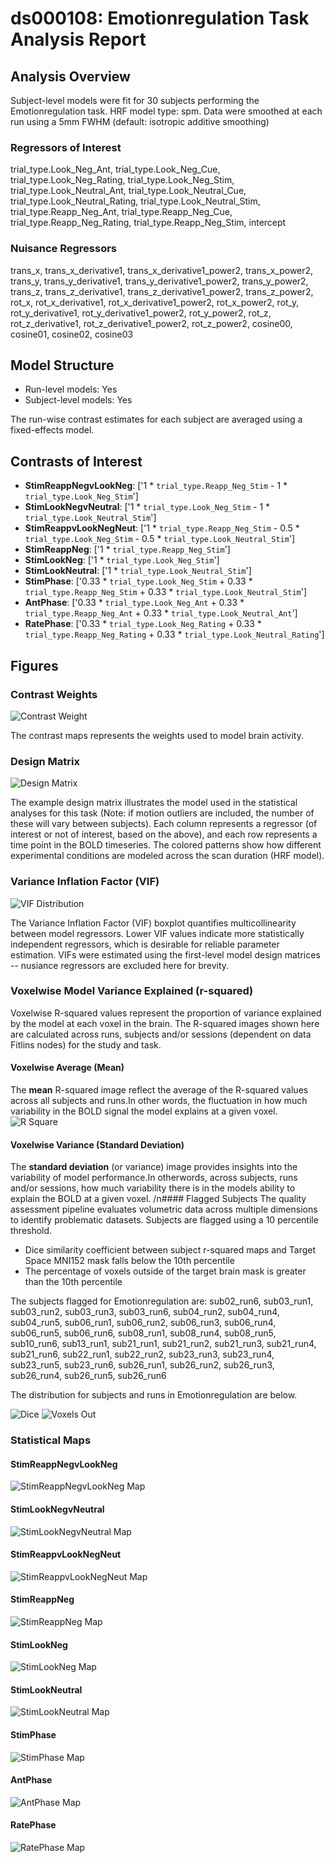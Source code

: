 # ds000108: Emotionregulation Task Analysis Report
## Analysis Overview
Subject-level models were fit for 30 subjects performing the Emotionregulation task.
HRF model type: spm. Data were smoothed at each run using a 5mm FWHM (default: isotropic additive smoothing)
### Regressors of Interest
trial_type.Look_Neg_Ant, trial_type.Look_Neg_Cue, trial_type.Look_Neg_Rating, trial_type.Look_Neg_Stim, trial_type.Look_Neutral_Ant, trial_type.Look_Neutral_Cue, trial_type.Look_Neutral_Rating, trial_type.Look_Neutral_Stim, trial_type.Reapp_Neg_Ant, trial_type.Reapp_Neg_Cue, trial_type.Reapp_Neg_Rating, trial_type.Reapp_Neg_Stim, intercept
### Nuisance Regressors
trans_x, trans_x_derivative1, trans_x_derivative1_power2, trans_x_power2, trans_y, trans_y_derivative1, trans_y_derivative1_power2, trans_y_power2, trans_z, trans_z_derivative1, trans_z_derivative1_power2, trans_z_power2, rot_x, rot_x_derivative1, rot_x_derivative1_power2, rot_x_power2, rot_y, rot_y_derivative1, rot_y_derivative1_power2, rot_y_power2, rot_z, rot_z_derivative1, rot_z_derivative1_power2, rot_z_power2, cosine00, cosine01, cosine02, cosine03
## Model Structure
- Run-level models: Yes
- Subject-level models: Yes

The run-wise contrast estimates for each subject are averaged using a fixed-effects model.
## Contrasts of Interest
- **StimReappNegvLookNeg**: ['1 * `trial_type.Reapp_Neg_Stim` - 1 * `trial_type.Look_Neg_Stim`']
- **StimLookNegvNeutral**: ['1 * `trial_type.Look_Neg_Stim` - 1 * `trial_type.Look_Neutral_Stim`']
- **StimReappvLookNegNeut**: ['1 * `trial_type.Reapp_Neg_Stim` - 0.5 * `trial_type.Look_Neg_Stim` - 0.5 * `trial_type.Look_Neutral_Stim`']
- **StimReappNeg**: ['1 * `trial_type.Reapp_Neg_Stim`']
- **StimLookNeg**: ['1 * `trial_type.Look_Neg_Stim`']
- **StimLookNeutral**: ['1 * `trial_type.Look_Neutral_Stim`']
- **StimPhase**: ['0.33 * `trial_type.Look_Neg_Stim` + 0.33 * `trial_type.Reapp_Neg_Stim` + 0.33 * `trial_type.Look_Neutral_Stim`']
- **AntPhase**: ['0.33 * `trial_type.Look_Neg_Ant` + 0.33 * `trial_type.Reapp_Neg_Ant` + 0.33 * `trial_type.Look_Neutral_Ant`']
- **RatePhase**: ['0.33 * `trial_type.Look_Neg_Rating` + 0.33 * `trial_type.Reapp_Neg_Rating` + 0.33 * `trial_type.Look_Neutral_Rating`']

## Figures

### Contrast Weights
![Contrast Weight](./imgs/ds000108_task-Emotionregulation_contrast-matrix.svg)

The contrast maps represents the weights used to model brain activity.

### Design Matrix
![Design Matrix](./imgs/ds000108_task-Emotionregulation_design-matrix.svg)

The example design matrix illustrates the model used in the statistical analyses for this task (Note: if motion outliers are included, the number of these will vary between subjects). Each column represents a regressor (of interest or not of interest, based on the above), and each row represents a time point in the BOLD timeseries. The colored patterns show how different experimental conditions are modeled across the scan duration (HRF model).

### Variance Inflation Factor (VIF)
![VIF Distribution](./imgs/ds000108_task-Emotionregulation_vif-boxplot.png)

The Variance Inflation Factor (VIF) boxplot quantifies multicollinearity between model regressors. Lower VIF values indicate more statistically independent regressors, which is desirable for reliable parameter estimation. VIFs were estimated using the first-level model design matrices -- nusiance regressors are excluded here for brevity.

### Voxelwise Model Variance Explained (r-squared)
Voxelwise R-squared values represent the proportion of variance explained by the model at each voxel in the brain. The R-squared images shown here are calculated across runs, subjects and/or sessions (dependent on data Fitlins nodes) for the study and task.

#### Voxelwise Average (Mean)
The **mean** R-squared image reflect the average of the R-squared values across all subjects and runs.In other words, the fluctuation in how much variability in the BOLD signal the model explains at a given voxel.
![R Square](./imgs/ds000108_task-Emotionregulation_rsquare-mean.png)

#### Voxelwise Variance (Standard Deviation)
The **standard deviation** (or variance) image provides insights into the variability of model performance.In otherwords, across subjects, runs and/or sessions, how much variability there is in the models ability to explain the BOLD at a given voxel.
/n#### Flagged Subjects
The quality assessment pipeline evaluates volumetric data across multiple dimensions to identify problematic datasets. Subjects are flagged using a 10 percentile threshold.

  - Dice similarity coefficient between subject r-squared maps and Target Space MNI152 mask falls below the 10th percentile 
  - The percentage of voxels outside of the target brain mask is greater than the 10th percentile

The subjects flagged for Emotionregulation are:
sub02_run6, sub03_run1, sub03_run2, sub03_run3, sub03_run6, sub04_run2, sub04_run4, sub04_run5, sub06_run1, sub06_run2, sub06_run3, sub06_run4, sub06_run5, sub06_run6, sub08_run1, sub08_run4, sub08_run5, sub10_run6, sub13_run1, sub21_run1, sub21_run2, sub21_run3, sub21_run4, sub21_run6, sub22_run1, sub22_run2, sub23_run3, sub23_run4, sub23_run5, sub23_run6, sub26_run1, sub26_run2, sub26_run3, sub26_run4, sub26_run5, sub26_run6

The distribution for subjects and runs in Emotionregulation are below. 

![Dice](./imgs/ds000108_task-Emotionregulation_hist-dicesimilarity.png)
![Voxels Out](./imgs/ds000108_task-Emotionregulation_hist-voxoutmask.png)

### Statistical Maps

#### StimReappNegvLookNeg
![StimReappNegvLookNeg Map](./imgs/ds000108_task-Emotionregulation_contrast-StimReappNegvLookNeg_map.png)

#### StimLookNegvNeutral
![StimLookNegvNeutral Map](./imgs/ds000108_task-Emotionregulation_contrast-StimLookNegvNeutral_map.png)

#### StimReappvLookNegNeut
![StimReappvLookNegNeut Map](./imgs/ds000108_task-Emotionregulation_contrast-StimReappvLookNegNeut_map.png)

#### StimReappNeg
![StimReappNeg Map](./imgs/ds000108_task-Emotionregulation_contrast-StimReappNeg_map.png)

#### StimLookNeg
![StimLookNeg Map](./imgs/ds000108_task-Emotionregulation_contrast-StimLookNeg_map.png)

#### StimLookNeutral
![StimLookNeutral Map](./imgs/ds000108_task-Emotionregulation_contrast-StimLookNeutral_map.png)

#### StimPhase
![StimPhase Map](./imgs/ds000108_task-Emotionregulation_contrast-StimPhase_map.png)

#### AntPhase
![AntPhase Map](./imgs/ds000108_task-Emotionregulation_contrast-AntPhase_map.png)

#### RatePhase
![RatePhase Map](./imgs/ds000108_task-Emotionregulation_contrast-RatePhase_map.png)

